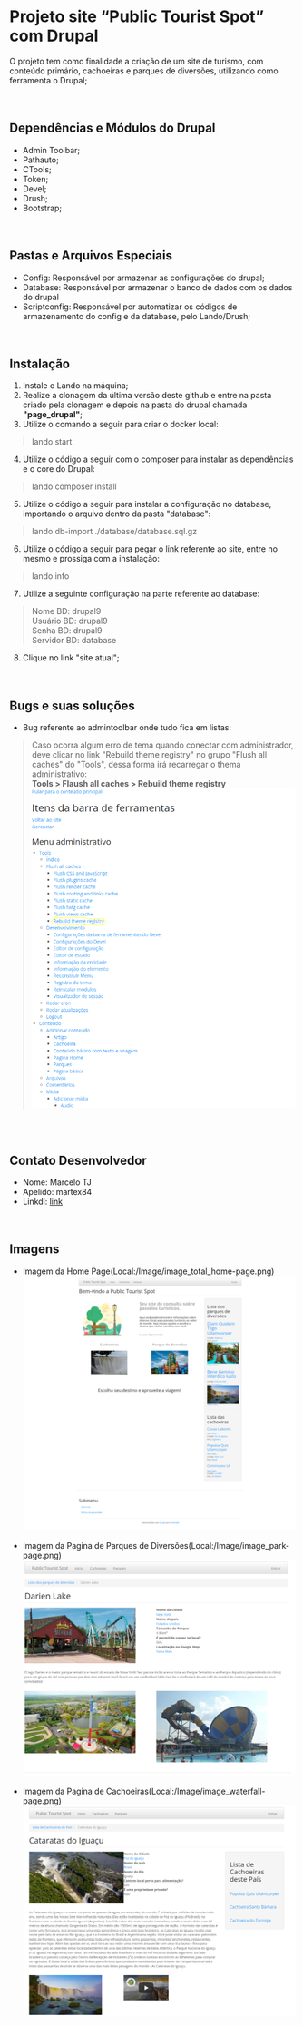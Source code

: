 # Projeto site “Public Tourist Spot” com Drupal

O projeto tem como finalidade a criação de um site de turismo, com conteúdo primário, cachoeiras e parques de diversões, utilizando como ferramenta o Drupal;
</br></br></br>
## Dependências e Módulos do Drupal
- Admin Toolbar;
- Pathauto;
- CTools;
- Token;
- Devel;
- Drush;
- Bootstrap;
</br></br></br>
## Pastas e Arquivos Especiais
- Config: Responsável por armazenar as configurações do drupal;
- Database: Responsável por armazenar o banco de dados com os dados do drupal
- Scriptconfig: Responsável por automatizar os códigos de armazenamento do config e da database, pelo Lando/Drush;
</br></br></br>
## Instalação
1. Instale o Lando na máquina;
2. Realize a clonagem da última versão deste github e entre na pasta criado pela clonagem e depois na pasta do drupal chamada **"page_drupal"**;
3. Utilize o comando a seguir para criar o docker local:
> lando start
4. Utilize o código a seguir com o composer para instalar as dependências e o core do Drupal:
> lando composer install
5. Utilize o código a seguir para instalar a configuração no database, importando o arquivo dentro da pasta "database":
> lando db-import ./database/database.sql.gz
6. Utilize o código a seguir para pegar o link referente ao site, entre no mesmo e prossiga com a instalação:
> lando info
7. Utilize a seguinte configuração na parte referente ao database:
> Nome BD: drupal9 </br>
> Usuário BD: drupal9 </br>
> Senha BD: drupal9 </br>
> Servidor BD: database </br>
8. Clique no link "site atual";
</br></br></br>
## Bugs e suas soluções
- Bug referente ao admintoolbar onde tudo fica em listas:
> Caso ocorra algum erro de tema quando conectar com administrador, deve clicar no link "Rebuild theme registry" no grupo "Flush all caches" do "Tools", dessa forma irá recarregar o thema administrativo: </br>
> **Tools > Flaush all caches > Rebuild theme registry**
![Imagem Bug Admintoobar](./Image/image_bug-page.png)

</br></br>
## Contato Desenvolvedor
- Nome: Marcelo TJ
- Apelido: martex84
- Linkdl: [link](https://www.linkedin.com/in/martex8/)
</br></br></br>
## Imagens
- Imagem da Home Page(Local:/Image/image_total_home-page.png)
![Imagem Home Page](./Image/image_total_home-page.png)
</br></br>
- Imagem da Pagina de Parques de Diversões(Local:/Image/image_park-page.png)
![Imagem Home Page](./Image/image_park-page.png)
</br></br>
- Imagem da Pagina de Cachoeiras(Local:/Image/image_waterfall-page.png)
![Imagem Home Page](./Image/image_waterfall-page.png)
